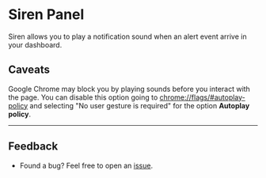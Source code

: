 # Siren Panel

Siren allows you to play a notification sound when an alert event arrive in your dashboard.

## Caveats

Google Chrome may block you by playing sounds before you interact with the page. You can disable this option going to [chrome://flags/#autoplay-policy](chrome://flags/#autoplay-policy) and selecting "No user gesture is required" for the option **Autoplay policy**.

---

## Feedback

* Found a bug? Feel free to open an [issue](https://github.com/danilogit/siren-panel/issues).
